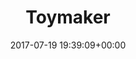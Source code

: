 ---
title:		"Toymaker"
type:		"photos"
mediatype:		"upload"
location:   "Stockholm, Sweden"
description:		"Man working on toys"
date:		"2017-07-19 19:39:09+00:00"
album:		"people"
filename:		"stockholm-toymaker.md"
series:		"cycle-tour"
cl_public_id:		"people/stockholm-toymaker"
cl_version:		1520177834
format:		"tiff"
bytes:		6317988
width:		2560
height:		1440
colours:
- "#647379"
- "#756C68"
- "#312D2B"
- "#353B3B"
- "#2A282C"
- "#2B1D18"
- "#67706B"
- "#162028"
- "#171E28"
- "#527184"
- "#A9BFCB"
- "#C1ADA8"
- "#072034"
- "#72B0CD"
- "#775843"
- "#B7B8CE"
- "#676A76"
- "#050F1B"
- "#786846"
- "#7A4851"
- "#707268"
- "#C99168"
- "#465979"
- "#0A1111"
exposure_mode:		"Auto"
program:		"Aperture-priority AE"
aperture:		"1.4"
focal_length:		"50.0 mm"
iso:		"200"
shutter_speed:		"1/2500"
metering:		"Spot"
flash:		"Off, Did not fire"
white_balance:		"Custom"
colour_temp:		"4500"
has_crop:		"false"
orientation:		"Horizontal (normal)"
camera_model:		"NIKON D800"
lens_info:		"0mm f/0"
artist:		"No artist info"
x_resolution:		"300"
y_resolution:		"300"
---